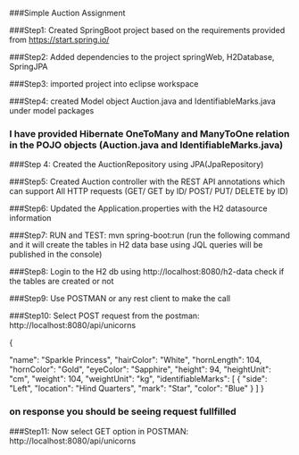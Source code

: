  ###Simple Auction Assignment
 
 ###Step1: Created SpringBoot project based on the requirements provided from https://start.spring.io/
 
 ###Step2: Added dependencies to the project springWeb, H2Database, SpringJPA
 
 ###Step3: imported project into eclipse workspace
 
 ###Step4: created Model object Auction.java and IdentifiableMarks.java under model packages
 
 ### I have provided Hibernate OneToMany and ManyToOne relation in the POJO objects (Auction.java and IdentifiableMarks.java)
 
 ###Step 4: Created the AuctionRepository using JPA(JpaRepository) 
 
 ###Step5: Created Auction controller with the REST API annotations which can support All HTTP requests (GET/ GET by ID/ POST/ PUT/ DELETE by ID)
 
 ###Step6: Updated the Application.properties with the H2 datasource information
 
 ###Step7: RUN and TEST: mvn spring-boot:run  (run the following command and it will create the tables in H2 data base using JQL queries will be published in the console)
 
 ###Step8: Login to the H2 db using http://localhost:8080/h2-data check if the tables are created or not 
 
 ###Step9: Use POSTMAN or any rest client to make the call 
 
 ###Step10: Select POST request from the postman: http://localhost:8080/api/unicorns    
 
 {
	
  "name": "Sparkle Princess",
  "hairColor": "White",
  "hornLength": 104,
  "hornColor": "Gold",
  "eyeColor":  "Sapphire",
  "height": 94,
  "heightUnit": "cm",
  "weight": 104,
  "weightUnit": "kg",
  "identifiableMarks": [
      {
        "side": "Left",
        "location": "Hind Quarters",
        "mark": "Star",
        "color": "Blue"
      }
    ]
}
 
 ### on response you should be seeing request fullfilled
 
 ###Step11: Now select GET option in POSTMAN:  http://localhost:8080/api/unicorns
 
 
 
 
 
 
 
 
